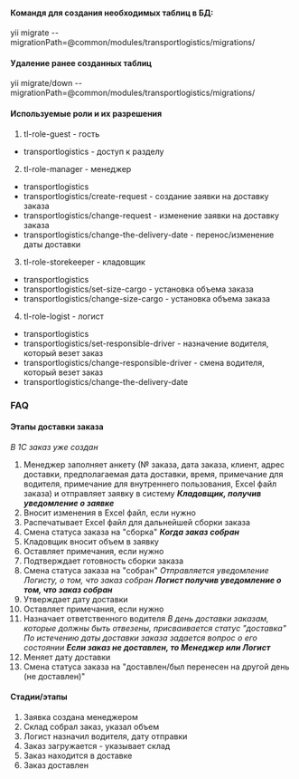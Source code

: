 #### Командя для создания необходимых таблиц в БД:
yii migrate --migrationPath=@common/modules/transportlogistics/migrations/

#### Удаление ранее созданных таблиц
yii migrate/down  --migrationPath=@common/modules/transportlogistics/migrations/

#### Используемые роли и их разрешения
1. tl-role-guest - гость
 * transportlogistics - доступ к разделу

2. tl-role-manager - менеджер

 * transportlogistics
 * transportlogistics/create-request - создание заявки на доставку заказа
 * transportlogistics/change-request - изменение заявки на доставку заказа
 * transportlogistics/change-the-delivery-date - перенос/изменение даты доставки

3. tl-role-storekeeper - кладовщик
 * transportlogistics
 * transportlogistics/set-size-cargo - установка объема заказа
 * transportlogistics/change-size-cargo - установка объема заказа

4. tl-role-logist - логист
 * transportlogistics
 * transportlogistics/set-responsible-driver - назначение водителя, который везет заказ
 * transportlogistics/change-responsible-driver - смена водителя, который везет заказ
 * transportlogistics/change-the-delivery-date


### **FAQ**
#### **Этапы доставки заказа**

_В 1C заказ уже создан_

1. Менеджер заполняет анкету (№ заказа, дата заказа, клиент, адрес доставки, предполагаемая дата доставки, время, примечание для водителя, примечание для внутреннего пользования, Excel файл заказа) и отправляет заявку в систему
**_Кладовщик, получив уведомление о заявке_**
2. Вносит изменения в Excel файл, если нужно
3. Распечатывает Excel файл для дальнейшей сборки заказа
4. Смена статуса заказа на "сборка"
**_Когда заказ собран_**
5. Кладовщик вносит объем в заявку
6. Оставляет примечания, если нужно
7. Подтверждает готовность сборки заказа
8. Смена статуса заказа на "собран"
_Отправляется уведомление Логисту, о том, что заказ собран_
**_Логист получив уведомление о том, что заказ собран_**
9. Утверждает дату доставки
10. Оставляет примечания, если нужно
11. Назначает ответственного водителя
_В день доставки заказам, которые должны быть отвезены, присваивается статус "доставка"_
_По истечению даты доставки заказа задается вопрос о его состоянии_
**_Если заказ не доставлен, то Менеджер или Логист_**
12. Меняет дату доставки
13. Смена статуса заказа на "доставлен/был перенесен на другой день (не доставлен)"


#### Стадии/этапы
1. Заявка создана менеджером
2. Склад собрал заказ, указал объем
3. Логист назначил водителя, дату отправки
4. Заказ загружается - указывает склад
5. Заказ находится в доставке
6. Заказ доставлен
